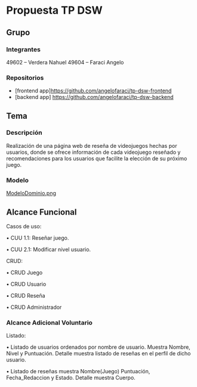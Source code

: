 # Propuesta TP DSW

## Grupo
### Integrantes
49602 – Verdera Nahuel
49604 – Faraci Angelo


### Repositorios
* [frontend app]https://github.com/angelofaraci/tp-dsw-frontend
* [backend app] https://github.com/angelofaraci/tp-dsw-backend


## Tema
### Descripción
Realización de una página web de reseña de videojuegos hechas por usuarios, donde se ofrece información de cada videojuego reseñado y recomendaciones para los usuarios que facilite la elección de su próximo juego.

### Modelo
[ModeloDominio.png](https://github.com/angelofaraci/tp/blob/db26bb9a40f49eabd76474fadd07283ecde9d922/ModeloDominio.png)

## Alcance Funcional

Casos de uso:

•	CUU 1.1: Reseñar juego. 

•	CUU 2.1: Modificar nivel usuario.


CRUD:

•	CRUD Juego

•	CRUD Usuario

•	CRUD Reseña

•	CRUD Administrador



### Alcance Adicional Voluntario

Listado:

•	Listado de usuarios ordenados por nombre de usuario. Muestra Nombre, Nivel y Puntuación. Detalle muestra listado de reseñas en el perfil de dicho usuario.

•	Listado de reseñas muestra Nombre(Juego) Puntuación, Fecha_Redaccion y Estado. Detalle muestra Cuerpo.



